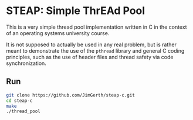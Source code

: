 # **STEAP**: **S**imple **T**hr**EA**d **P**ool

This is a very simple thread pool implementation written in C in the context of
an operating systems university course.

It is not supposed to actually be used in any real problem, but is rather meant
to demonstrate the use of the `pthread` library and general C coding principles,
such as the use of header files and thread safety via code synchronization.

## Run
```bash
git clone https://github.com/JimGerth/steap-c.git
cd steap-c
make
./thread_pool
```
